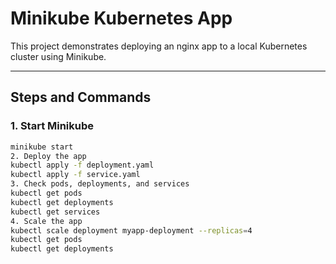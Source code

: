 # Minikube Kubernetes App

This project demonstrates deploying an nginx app to a local Kubernetes cluster using Minikube.

---

## Steps and Commands

### 1. Start Minikube
```bash
minikube start
2. Deploy the app
kubectl apply -f deployment.yaml
kubectl apply -f service.yaml
3. Check pods, deployments, and services
kubectl get pods
kubectl get deployments
kubectl get services
4. Scale the app
kubectl scale deployment myapp-deployment --replicas=4
kubectl get pods
kubectl get deployments
